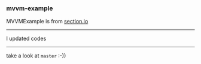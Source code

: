 ### mvvm-example
MVVMExample is from [section.io](https://www.section.io/engineering-education/implementing-mvvm-architecture-in-android-using-kotlin/)

---

I updated codes

---
take a look at `master` :-))

